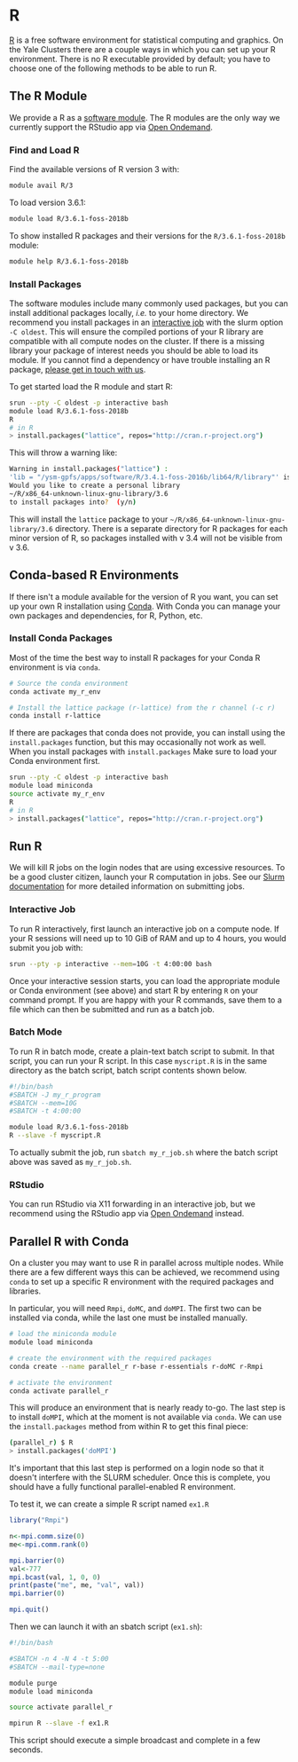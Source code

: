 # R

[R](https://www.r-project.org/about.html) is a free software environment for statistical computing and graphics. On the Yale Clusters there are a couple ways in which you can set up your R environment. There is no R executable provided by default; you have to choose one of the following methods to be able to run R.

## The R Module

We provide a R as a [software module](/clusters-at-yale/applications/modules). The R modules are the only way we currently support the RStudio app via [Open Ondemand](/clusters-at-yale/access/ood/#interactive-apps).

### Find and Load R

Find the available versions of R version 3 with:

``` bash
module avail R/3
```

To load version 3.6.1:

``` bash
module load R/3.6.1-foss-2018b
```

To show installed R packages and their versions for the `R/3.6.1-foss-2018b` module:

``` bash
module help R/3.6.1-foss-2018b
```

### Install Packages

The software modules include many commonly used packages, but you can install additional packages locally, _i.e._ to your home directory. We recommend you install packages in an [interactive job](/clusters-at-yale/job-scheduling/#interactive-jobs) with the slurm option `-C oldest`. This will ensure the compiled portions of your R library are compatible with all compute nodes on the cluster. If there is a missing library your package of interest needs you should be able to load its module. If you cannot find a dependency or have trouble installing an R package, [please get in touch with us](/#web-and-email-support).

To get started load the R module and start R:

```bash
srun --pty -C oldest -p interactive bash
module load R/3.6.1-foss-2018b
R
# in R
> install.packages("lattice", repos="http://cran.r-project.org")
```

This will throw a warning like:

```bash
Warning in install.packages("lattice") :
'lib = "/ysm-gpfs/apps/software/R/3.4.1-foss-2016b/lib64/R/library"' is not writable
Would you like to create a personal library
~/R/x86_64-unknown-linux-gnu-library/3.6
to install packages into?  (y/n)
```

This will install the `lattice` package to your `~/R/x86_64-unknown-linux-gnu-library/3.6` directory. There is a separate directory for R packages for each minor version of R, so packages installed with v 3.4 will not be visible from v 3.6.


## Conda-based R Environments

If there isn't a module available for the version of R you want, you can set up your own R installation using [Conda](/clusters-at-yale/guides/conda). With Conda you can manage your own packages and dependencies, for R, Python, etc.

### Install Conda Packages

Most of the time the best way to install R packages for your Conda R environment is via `conda`.

``` bash
# Source the conda environment
conda activate my_r_env

# Install the lattice package (r-lattice) from the r channel (-c r)
conda install r-lattice

```

If there are packages that conda does not provide, you can install using the `install.packages` function, but this may occasionally not work as well. When you install packages with `install.packages` Make sure to load your Conda environment first.

``` bash
srun --pty -C oldest -p interactive bash
module load miniconda
source activate my_r_env
R
# in R
> install.packages("lattice", repos="http://cran.r-project.org")
```

## Run R

We will kill R jobs on the login nodes that are using excessive resources. To be a good cluster citizen, launch your R computation in jobs. See our [Slurm documentation](/clusters-at-yale/job-scheduling) for more detailed information on submitting jobs.

### Interactive Job

To run R interactively, first launch an interactive job on a compute node. If your R sessions will need up to 10 GiB of RAM and up to 4 hours, you would submit you job with:

``` bash
srun --pty -p interactive --mem=10G -t 4:00:00 bash
```

Once your interactive session starts, you can load the appropriate module or Conda environment (see above) and start R by entering `R` on your command prompt. If you are happy with your R commands, save them to a file which can then be submitted and run as a batch job.

### Batch Mode

To run R in batch mode, create a plain-text batch script to submit. In that script, you can run your R script. In this case `myscript.R` is in the same directory as the batch script, batch script contents shown below.

``` bash
#!/bin/bash
#SBATCH -J my_r_program
#SBATCH --mem=10G
#SBATCH -t 4:00:00

module load R/3.6.1-foss-2018b
R --slave -f myscript.R
```

To actually submit the job, run `sbatch my_r_job.sh` where the batch script above was saved as `my_r_job.sh`.

### RStudio

You can run RStudio via X11 forwarding in an interactive job, but we recommend using the RStudio app via [Open Ondemand](/clusters-at-yale/access/ood/#interactive-apps) instead.

## Parallel R with Conda

On a cluster you may want to use R in parallel across multiple nodes. While there are a few different ways this can be achieved, we recommend using `conda` to set up a specific R environment with the required packages and libraries.

In particular, you will need `Rmpi`, `doMC`, and `doMPI`. The first two can be installed via conda, while the last one must be installed manually.

```bash
# load the miniconda module
module load miniconda

# create the environment with the required packages
conda create --name parallel_r r-base r-essentials r-doMC r-Rmpi

# activate the environment
conda activate parallel_r
```

This will produce an environment that is nearly ready to-go. 
The last step is to install `doMPI`, which at the moment is not available via `conda`.
We can use the `install.packages` method from within R to get this final piece:
```bash
(parallel_r) $ R
> install.packages('doMPI')
```
It's important that this last step is performed on a login node so that it doesn't interfere with 
the SLURM scheduler. 
Once this is complete, you should have a fully functional parallel-enabled R environment.

To test it, we can create a simple R script named `ex1.R`

```R
library("Rmpi")

n<-mpi.comm.size(0)
me<-mpi.comm.rank(0)

mpi.barrier(0)
val<-777
mpi.bcast(val, 1, 0, 0)
print(paste("me", me, "val", val))
mpi.barrier(0)

mpi.quit()

```

Then we can launch it with an sbatch script (`ex1.sh`):

```sh
#!/bin/bash

#SBATCH -n 4 -N 4 -t 5:00
#SBATCH --mail-type=none

module purge
module load miniconda

source activate parallel_r

mpirun R --slave -f ex1.R
```

This script should execute a simple broadcast and complete in a few seconds. 


